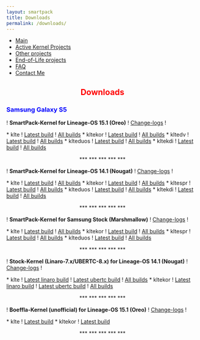 ```yaml
---
layout: smartpack
title: Downloads
permalink: /downloads/
---
```


<style>
    tab1 { padding-left: 4em; }
</style>

* <a href="https://sunilpaulmathew.github.io/smartpack/">Main</a>
* <a href="https://sunilpaulmathew.github.io/kernel-projects/">Active Kernel Projects</a>
* <a href="https://sunilpaulmathew.github.io/others/">Other projects</a>
* <a href="https://sunilpaulmathew.github.io/end-of-life/">End-of-Life projects</a>
* <a href="https://sunilpaulmathew.github.io/faq/">FAQ</a>
* <a href="https://sunilpaulmathew.github.io/contact/">Contact Me</a>

<h2 style="color: red; text-align: center">Downloads</h2>

<h3 style="color: blue">Samsung Galaxy S5</h3>

<p>! <strong>SmartPack-Kernel for Lineage-OS 15.1 (Oreo)</strong> ! <a href="https://raw.githubusercontent.com/SmartPack/SmartPack-Kernel-Project_kltexxx/Oreo/change-logs.md">Change-logs</a> !</p>
* klte ! <a href="https://github.com/SmartPack/SmartPack-Kernel-Project_kltexxx/blob/Oreo/kernel-release/SmartPack-Kernel-klte.zip?raw=true">Latest build</a> ! <a href="https://androidfilehost.com/?w=files&flid=241029">All builds</a>
* kltekor ! <a href="https://github.com/SmartPack/SmartPack-Kernel-Project_kltexxx/blob/Oreo/kernel-release/SmartPack-Kernel-kltekor.zip?raw=true">Latest build</a> ! <a href="https://androidfilehost.com/?w=files&flid=241029">All builds</a>
* kltedv ! <a href="https://github.com/SmartPack/SmartPack-Kernel-Project_kltexxx/blob/Oreo/kernel-release/SmartPack-Kernel-kltedv.zip?raw=true">Latest build</a> ! <a href="https://androidfilehost.com/?w=files&flid=241029">All builds</a>
* klteduos ! <a href="https://github.com/SmartPack/SmartPack-Kernel-Project_kltexxx/blob/Oreo/kernel-release/SmartPack-Kernel-klteduos.zip?raw=true">Latest build</a> ! <a href="https://androidfilehost.com/?w=files&flid=241029">All builds</a>
* kltekdi ! <a href="https://github.com/SmartPack/SmartPack-Kernel-Project_kltexxx/blob/Oreo/kernel-release/SmartPack-Kernel-kltekdi.zip?raw=true">Latest build</a> ! <a href="https://androidfilehost.com/?w=files&flid=241029">All builds</a>

<p style="text-align: center;">*** *** *** *** ***</p>

<p>! <strong>SmartPack-Kernel for Lineage-OS 14.1 (Nougat)</strong> ! <a href="https://raw.githubusercontent.com/SmartPack/SmartPack-Kernel-Project_kltexxx/Nougat/change-logs.md">Change-logs</a> !</p>
* klte ! <a href="https://github.com/SmartPack/SmartPack-Kernel-Project_kltexxx/blob/Nougat/kernel-release/SmartPack-Kernel-klte.zip?raw=true">Latest build</a> ! <a href="https://androidfilehost.com/?w=files&flid=227310">All builds</a>
* kltekor ! <a href="https://github.com/SmartPack/SmartPack-Kernel-Project_kltexxx/blob/Nougat/kernel-release/SmartPack-Kernel-kltekor.zip?raw=true">Latest build</a> ! <a href="https://androidfilehost.com/?w=files&flid=227315">All builds</a>
* kltespr ! <a href="https://github.com/SmartPack/SmartPack-Kernel-Project_kltexxx/blob/Nougat/kernel-release/SmartPack-Kernel-kltespr.zip?raw=true">Latest build</a> ! <a href="https://androidfilehost.com/?w=files&flid=227317">All builds</a>
* klteduos ! <a href="https://github.com/SmartPack/SmartPack-Kernel-Project_kltexxx/blob/Nougat/kernel-release/SmartPack-Kernel-klteduos.zip?raw=true">Latest build</a> ! <a href="https://androidfilehost.com/?w=files&flid=227316">All builds</a>
* kltekdi ! <a href="https://github.com/SmartPack/SmartPack-Kernel-Project_kltexxx/blob/Nougat/kernel-release/SmartPack-Kernel-kltekdi.zip?raw=true">Latest build</a> ! <a href="https://androidfilehost.com/?w=files&flid=251637">All builds</a>

<p style="text-align: center;">*** *** *** *** ***</p>

<p>! <strong>SmartPack-Kernel for Samsung Stock (Marshmallow)</strong> ! <a href="https://raw.githubusercontent.com/SmartPack/SmartPack-Kernel-Project_kltexxx/stock/change-logs.md">Change-logs</a> !</p>
* klte ! <a href="https://github.com/SmartPack/SmartPack-Kernel-Project_kltexxx/blob/stock/kernel-release/SmartPack-Kernel-klte.zip?raw=true">Latest build</a> ! <a href="https://androidfilehost.com/?w=files&flid=177762">All builds</a>
* kltekor ! <a href="https://github.com/SmartPack/SmartPack-Kernel-Project_kltexxx/blob/stock/kernel-release/SmartPack-Kernel-kltekor.zip?raw=true">Latest build</a> ! <a href="https://androidfilehost.com/?w=files&flid=177764">All builds</a>
* kltespr ! <a href="https://github.com/SmartPack/SmartPack-Kernel-Project_kltexxx/blob/stock/kernel-release/SmartPack-Kernel-kltespr.zip?raw=true">Latest build</a> ! <a href="https://androidfilehost.com/?w=files&flid=177768">All builds</a>
* klteduos ! <a href="https://github.com/SmartPack/SmartPack-Kernel-Project_kltexxx/blob/stock/kernel-release/SmartPack-Kernel-klteduos.zip?raw=true">Latest build</a> ! <a href="https://androidfilehost.com/?w=files&flid=177765">All builds</a>

<p style="text-align: center;">*** *** *** *** ***</p>

<p>! <strong>Stock-Kernel (Linaro-7.x/UBERTC-8.x) for Lineage-OS 14.1 (Nougat)</strong> ! <a href="https://raw.githubusercontent.com/SmartPack/Stock-Kernel_Linaro-UBERTC_kltexxx/Nougat/change-logs.md">Change-logs</a> !</p>
* klte ! <a href="https://github.com/SmartPack/Stock-Kernel_Linaro-UBERTC_kltexxx/blob/Nougat/kernel-release/Stock-Kernel-klte-linaro.zip?raw=true">Latest linaro build</a> ! <a href="https://github.com/SmartPack/Stock-Kernel_Linaro-UBERTC_kltexxx/blob/Nougat/kernel-release/Stock-Kernel-klte-ubertc.zip?raw=true">Latest ubertc build</a> ! <a href="https://github.com/SmartPack/Stock-Kernel_Linaro-UBERTC_kltexxx/releases">All builds</a>
* kltekor ! <a href="https://github.com/SmartPack/Stock-Kernel_Linaro-UBERTC_kltexxx/blob/Nougat/kernel-release/Stock-Kernel-kltekor-linaro.zip?raw=true">Latest linaro build</a> ! <a href="https://github.com/SmartPack/Stock-Kernel_Linaro-UBERTC_kltexxx/blob/Nougat/kernel-release/Stock-Kernel-kltekor-ubertc.zip?raw=true">Latest ubertc build</a> ! <a href="https://github.com/SmartPack/Stock-Kernel_Linaro-UBERTC_kltexxx/releases">All builds</a>

<p style="text-align: center;">*** *** *** *** ***</p>

<p>! <strong>Boeffla-Kernel (unofficial) for Lineage-OS 15.1 (Oreo)</strong> ! <a href="https://raw.githubusercontent.com/SmartPack/Boeffla-Kernel-unofficial-kltexxx/Oreo/change-logs.md">Change-logs</a> !</p>
* klte ! <a href="https://github.com/SmartPack/Boeffla-Kernel-unofficial-kltexxx/blob/Oreo/kernel-release/Boeffla-Kernel-klte.zip?raw=true">Latest build</a>
* kltekor ! <a href="https://github.com/SmartPack/Boeffla-Kernel-unofficial-kltexxx/blob/Oreo/kernel-release/Boeffla-Kernel-kltekor.zip?raw=true">Latest build</a>

<p style="text-align: center;">*** *** *** *** ***</p>
